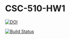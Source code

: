 # CSC-510-HW1

[![DOI](https://zenodo.org/badge/DOI/10.5281/zenodo.3988645.svg)](https://doi.org/10.5281/zenodo.3988645)

[![Build Status](https://travis-ci.com/XiaoLing941212/CSC-510-HW1.svg?branch=master)](https://travis-ci.com/XiaoLing941212/CSC-510-HW1)
